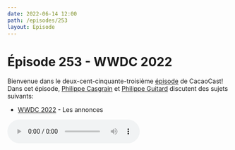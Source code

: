 ```yaml
---
date: 2022-06-14 12:00
path: /episodes/253
layout: Episode
---
```

# Épisode 253 - WWDC 2022
<p>Bienvenue dans le deux-cent-cinquante-troisi&egrave;me&nbsp;<a href="https://archive.org/download/cacaocast/cacaocast_253.mp3" title="CacaoCast Episode 253">épisode</a> de CacaoCast! Dans cet épisode, <a href="http://www.twitter.com/philippec" title="Philippe Casgrain sur Twitter">Philippe Casgrain</a> et <a href="http://www.twitter.com/cacaocast" title="Philippe Guitard sur Twitter">Philippe Guitard</a> discutent des sujets suivants:</p>
<ul>
<li><a href="https://developer.apple.com/wwdc22/" title="WWDC 2022">WWDC 2022</a> - Les annonces</li>
</ul>
<p><audio controls><source src="https://archive.org/download/cacaocast/cacaocast_253.mp3" type="audio/mpeg"><source src="https://archive.org/download/cacaocast/cacaocast_253.mp3" type="audio/mp4">Votre navigateur ne supporte pas l'élément audio / Your browser does not support the audio element.</audio></p>

